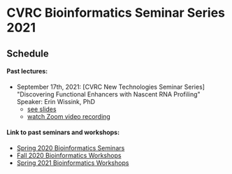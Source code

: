 # CVRC Bioinformatics Seminar Series 2021

## Schedule


#### Past lectures:
* September 17th, 2021: [CVRC New Technologies Seminar Series] "Discovering Functional Enhancers with Nascent RNA Profiling"  
Speaker: Erin Wissink, PhD
   * [see slides](https://github.com/florschlamp/CVRC_NYU_Langone/blob/master/Bioinformatics_Seminar_Series_2021/CVRC_New_Technologies_Seminar_Nascent-RNA-Profiling.pdf)
   * [watch Zoom video recording](https://www.youtube.com/watch?v=8opIGhn9L4E&t=6s)  


#### Link to past seminars and workshops:
* [Spring 2020 Bioinformatics Seminars](https://github.com/florschlamp/CVRC_NYU_Langone/tree/master/Bioinformatics_Seminar_Series_2020)
* [Fall 2020 Bioinformatics Workshops](https://github.com/florschlamp/CVRC_NYU_Langone/tree/master/Bioinformatics_Workshop_Series_2020)
* [Spring 2021 Bioinformatics Workshops](https://github.com/florschlamp/CVRC_NYU_Langone/tree/master/Bioinformatics_Workshop_Series_2021)



